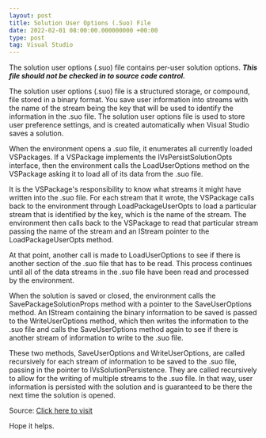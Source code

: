 ```yaml
---
layout: post
title: Solution User Options (.Suo) File
date: 2022-02-01 08:00:00.000000000 +00:00
type: post
tag: Visual Studio
---
```


The solution user options (.suo) file contains per-user solution options. ___This file should not be checked in to source code control.___

The solution user options (.suo) file is a structured storage, or compound, file stored in a binary format. You save user information into streams with the name of the stream being the key that will be used to identify the information in the .suo file. The solution user options file is used to store user preference settings, and is created automatically when Visual Studio saves a solution.

When the environment opens a .suo file, it enumerates all currently loaded VSPackages. If a VSPackage implements the IVsPersistSolutionOpts interface, then the environment calls the LoadUserOptions method on the VSPackage asking it to load all of its data from the .suo file.

It is the VSPackage's responsibility to know what streams it might have written into the .suo file. For each stream that it wrote, the VSPackage calls back to the environment through LoadPackageUserOpts to load a particular stream that is identified by the key, which is the name of the stream. The environment then calls back to the VSPackage to read that particular stream passing the name of the stream and an IStream pointer to the LoadPackageUserOpts method.

At that point, another call is made to LoadUserOptions to see if there is another section of the .suo file that has to be read. This process continues until all of the data streams in the .suo file have been read and processed by the environment.

When the solution is saved or closed, the environment calls the SavePackageSolutionProps method with a pointer to the SaveUserOptions method. An IStream containing the binary information to be saved is passed to the WriteUserOptions method, which then writes the information to the .suo file and calls the SaveUserOptions method again to see if there is another stream of information to write to the .suo file.

These two methods, SaveUserOptions and WriteUserOptions, are called recursively for each stream of information to be saved to the .suo file, passing in the pointer to IVsSolutionPersistence. They are called recursively to allow for the writing of multiple streams to the .suo file. In that way, user information is persisted with the solution and is guaranteed to be there the next time the solution is opened.

Source:
<a href="https://docs.microsoft.com/en-us/visualstudio/extensibility/internals/solution-user-options-dot-suo-file?view=vs-2022" target="_blank">Click here to visit</a>

Hope it helps.

